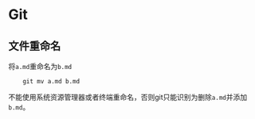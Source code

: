 # Git

## 文件重命名

将`a.md`重命名为`b.md`

```
    git mv a.md b.md
```

不能使用系统资源管理器或者终端重命名，否则git只能识别为删除`a.md`并添加`b.md`。